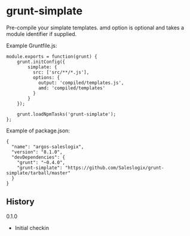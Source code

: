 grunt-simplate
======================
Pre-compile your simplate templates. amd option is optional and takes a module identifier if supplied.


Example Gruntfile.js:
```
module.exports = function(grunt) { 
    grunt.initConfig({
        simplate: {
          src: ['src/**/*.js'],
          options: {
            output: 'compiled/templates.js',
            amd: 'compiled/templates'
          }
        }
    });
    
    grunt.loadNpmTasks('grunt-simplate');
};
```

Example of package.json: 
```
{
  "name": "argos-saleslogix",
  "version": "8.1.0",
  "devDependencies": {
    "grunt": "~0.4.0",
    "grunt-simplate": "https://github.com/Saleslogix/grunt-simplate/tarball/master"
  }
}
```

## History

0.1.0
 * Initial checkin
